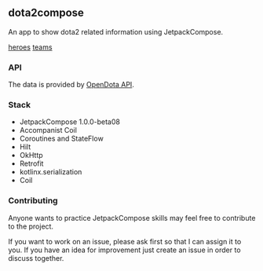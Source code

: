 ## dota2compose

An app to show dota2 related information using JetpackCompose.

[heroes](https://user-images.githubusercontent.com/33685811/120830471-d1a85600-c55e-11eb-9f0b-9aef941eea68.png)
[teams](https://user-images.githubusercontent.com/33685811/120830475-d240ec80-c55e-11eb-93c7-77d81263a045.png)

### API

The data is provided by [OpenDota API](https://docs.opendota.com/).

### Stack
- JetpackCompose 1.0.0-beta08
- Accompanist Coil
- Coroutines and StateFlow
- Hilt
- OkHttp
- Retrofit
- kotlinx.serialization
- Coil

### Contributing

Anyone wants to practice JetpackCompose skills may feel free to contribute to the project.

If you want to work on an issue, please ask first so that I can assign it to you. If you have an idea for improvement just create an issue in order to discuss together. 
